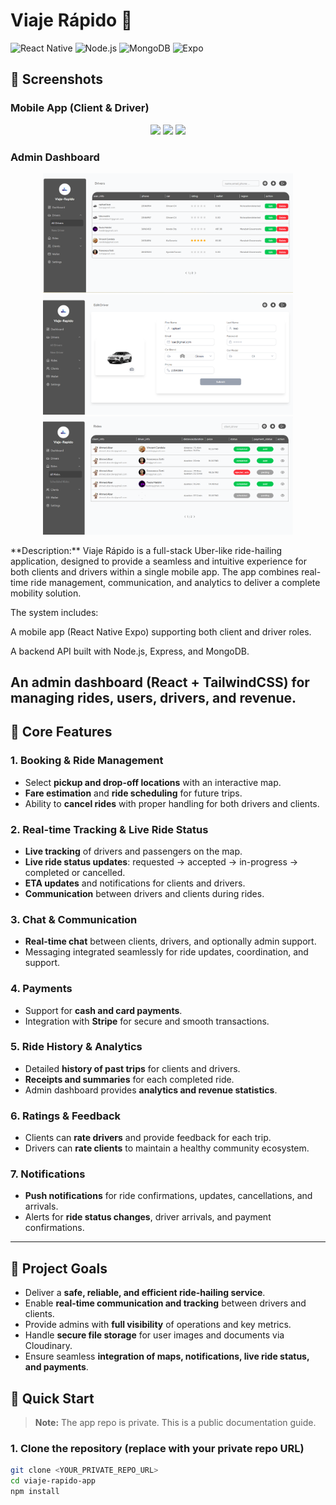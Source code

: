 # Viaje Rápido 🚖

![React Native](https://img.shields.io/badge/React_Native-20232A?style=for-the-badge&logo=react)
![Node.js](https://img.shields.io/badge/Node.js-339933?style=for-the-badge&logo=node.js)
![MongoDB](https://img.shields.io/badge/MongoDB-47A248?style=for-the-badge&logo=mongodb)
![Expo](https://img.shields.io/badge/Expo-1B1F23?style=for-the-badge&logo=expo)
## 📸 Screenshots

### Mobile App (Client & Driver)
<p align="center">
  <img src="screenshots/mobile/confirmRide.png" width="250"/>
  <img src="screenshots/mobile/chat.png" width="250"/>
  <img src="screenshots/mobile/RideCompleted.png" width="250"/>
</p>

### Admin Dashboard
<p align="center">
  <img src="screenshots/dash/driversTable.png" width="400"/>
  <img src="screenshots/dash/editDriver.png" width="400"/>
  <img src="screenshots/dash/ridesTable.png" width="400"/>
</p>
**Description:**  
Viaje Rápido is a full-stack Uber-like ride-hailing application, designed to provide a seamless and intuitive experience for both clients and drivers within a single mobile app. The app combines real-time ride management, communication, and analytics to deliver a complete mobility solution.

The system includes:

A mobile app (React Native Expo) supporting both client and driver roles.

A backend API built with Node.js, Express, and MongoDB.

An admin dashboard (React + TailwindCSS) for managing rides, users, drivers, and revenue.
---
## 🚀 Core Features

### 1. Booking & Ride Management
- Select **pickup and drop-off locations** with an interactive map.  
- **Fare estimation** and **ride scheduling** for future trips.  
- Ability to **cancel rides** with proper handling for both drivers and clients.  

### 2. Real-time Tracking & Live Ride Status
- **Live tracking** of drivers and passengers on the map.  
- **Live ride status updates**: requested → accepted → in-progress → completed or cancelled.  
- **ETA updates** and notifications for clients and drivers.  
- **Communication** between drivers and clients during rides.  

### 3. Chat & Communication
- **Real-time chat** between clients, drivers, and optionally admin support.  
- Messaging integrated seamlessly for ride updates, coordination, and support.  

### 4. Payments
- Support for **cash and card payments**.  
- Integration with **Stripe** for secure and smooth transactions.  

### 5. Ride History & Analytics
- Detailed **history of past trips** for clients and drivers.  
- **Receipts and summaries** for each completed ride.  
- Admin dashboard provides **analytics and revenue statistics**.  

### 6. Ratings & Feedback
- Clients can **rate drivers** and provide feedback for each trip.  
- Drivers can **rate clients** to maintain a healthy community ecosystem.  

### 7. Notifications
- **Push notifications** for ride confirmations, updates, cancellations, and arrivals.  
- Alerts for **ride status changes**, driver arrivals, and payment confirmations.  

---

## 🎯 Project Goals
- Deliver a **safe, reliable, and efficient ride-hailing service**.  
- Enable **real-time communication and tracking** between drivers and clients.  
- Provide admins with **full visibility** of operations and key metrics.  
- Handle **secure file storage** for user images and documents via Cloudinary.  
- Ensure seamless **integration of maps, notifications, live ride status, and payments**.


## 🚀 Quick Start

> **Note:** The app repo is private. This is a public documentation guide.

### 1. Clone the repository (replace with your private repo URL)
```bash
git clone <YOUR_PRIVATE_REPO_URL>
cd viaje-rapido-app
npm install
